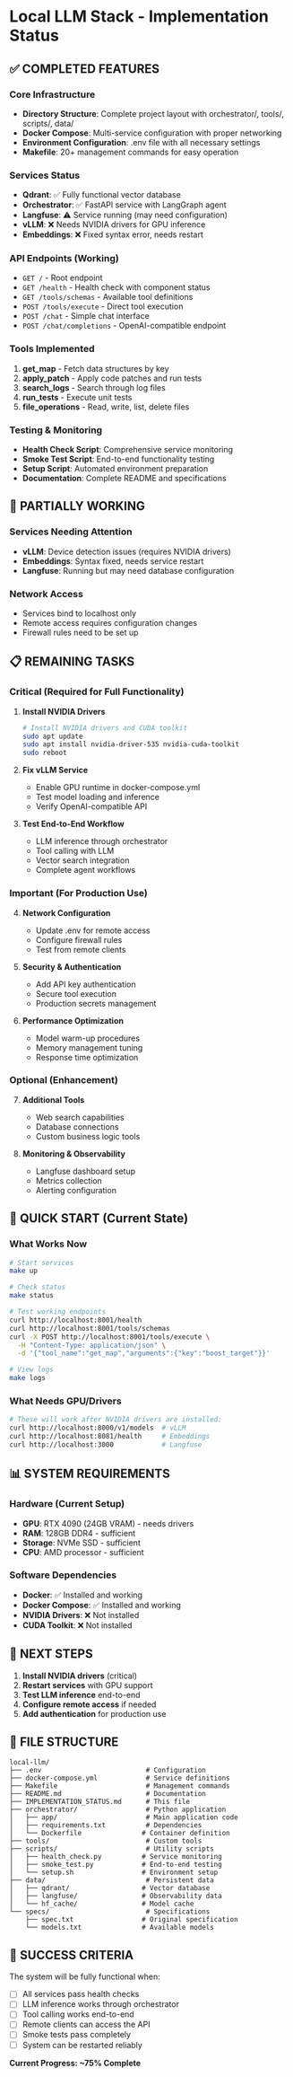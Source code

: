 # Local LLM Stack - Implementation Status

## ✅ COMPLETED FEATURES

### Core Infrastructure
- **Directory Structure**: Complete project layout with orchestrator/, tools/, scripts/, data/
- **Docker Compose**: Multi-service configuration with proper networking
- **Environment Configuration**: .env file with all necessary settings
- **Makefile**: 20+ management commands for easy operation

### Services Status
- **Qdrant**: ✅ Fully functional vector database
- **Orchestrator**: ✅ FastAPI service with LangGraph agent
- **Langfuse**: ⚠️ Service running (may need configuration)
- **vLLM**: ❌ Needs NVIDIA drivers for GPU inference
- **Embeddings**: ❌ Fixed syntax error, needs restart

### API Endpoints (Working)
- `GET /` - Root endpoint
- `GET /health` - Health check with component status
- `GET /tools/schemas` - Available tool definitions
- `POST /tools/execute` - Direct tool execution
- `POST /chat` - Simple chat interface
- `POST /chat/completions` - OpenAI-compatible endpoint

### Tools Implemented
1. **get_map** - Fetch data structures by key
2. **apply_patch** - Apply code patches and run tests
3. **search_logs** - Search through log files
4. **run_tests** - Execute unit tests
5. **file_operations** - Read, write, list, delete files

### Testing & Monitoring
- **Health Check Script**: Comprehensive service monitoring
- **Smoke Test Script**: End-to-end functionality testing
- **Setup Script**: Automated environment preparation
- **Documentation**: Complete README and specifications

## 🔄 PARTIALLY WORKING

### Services Needing Attention
- **vLLM**: Device detection issues (requires NVIDIA drivers)
- **Embeddings**: Syntax fixed, needs service restart
- **Langfuse**: Running but may need database configuration

### Network Access
- Services bind to localhost only
- Remote access requires configuration changes
- Firewall rules need to be set up

## 📋 REMAINING TASKS

### Critical (Required for Full Functionality)
1. **Install NVIDIA Drivers**
   ```bash
   # Install NVIDIA drivers and CUDA toolkit
   sudo apt update
   sudo apt install nvidia-driver-535 nvidia-cuda-toolkit
   sudo reboot
   ```

2. **Fix vLLM Service**
   - Enable GPU runtime in docker-compose.yml
   - Test model loading and inference
   - Verify OpenAI-compatible API

3. **Test End-to-End Workflow**
   - LLM inference through orchestrator
   - Tool calling with LLM
   - Vector search integration
   - Complete agent workflows

### Important (For Production Use)
4. **Network Configuration**
   - Update .env for remote access
   - Configure firewall rules
   - Test from remote clients

5. **Security & Authentication**
   - Add API key authentication
   - Secure tool execution
   - Production secrets management

6. **Performance Optimization**
   - Model warm-up procedures
   - Memory management tuning
   - Response time optimization

### Optional (Enhancement)
7. **Additional Tools**
   - Web search capabilities
   - Database connections
   - Custom business logic tools

8. **Monitoring & Observability**
   - Langfuse dashboard setup
   - Metrics collection
   - Alerting configuration

## 🚀 QUICK START (Current State)

### What Works Now
```bash
# Start services
make up

# Check status
make status

# Test working endpoints
curl http://localhost:8001/health
curl http://localhost:8001/tools/schemas
curl -X POST http://localhost:8001/tools/execute \
  -H "Content-Type: application/json" \
  -d '{"tool_name":"get_map","arguments":{"key":"boost_target"}}'

# View logs
make logs
```

### What Needs GPU/Drivers
```bash
# These will work after NVIDIA drivers are installed:
curl http://localhost:8000/v1/models  # vLLM
curl http://localhost:8081/health     # Embeddings
curl http://localhost:3000            # Langfuse
```

## 📊 SYSTEM REQUIREMENTS

### Hardware (Current Setup)
- **GPU**: RTX 4090 (24GB VRAM) - needs drivers
- **RAM**: 128GB DDR4 - sufficient
- **Storage**: NVMe SSD - sufficient
- **CPU**: AMD processor - sufficient

### Software Dependencies
- **Docker**: ✅ Installed and working
- **Docker Compose**: ✅ Installed and working
- **NVIDIA Drivers**: ❌ Not installed
- **CUDA Toolkit**: ❌ Not installed

## 🔧 NEXT STEPS

1. **Install NVIDIA drivers** (critical)
2. **Restart services** with GPU support
3. **Test LLM inference** end-to-end
4. **Configure remote access** if needed
5. **Add authentication** for production use

## 📁 FILE STRUCTURE

```
local-llm/
├── .env                          # Configuration
├── docker-compose.yml            # Service definitions
├── Makefile                      # Management commands
├── README.md                     # Documentation
├── IMPLEMENTATION_STATUS.md      # This file
├── orchestrator/                 # Python application
│   ├── app/                      # Main application code
│   ├── requirements.txt          # Dependencies
│   └── Dockerfile               # Container definition
├── tools/                        # Custom tools
├── scripts/                      # Utility scripts
│   ├── health_check.py          # Service monitoring
│   ├── smoke_test.py            # End-to-end testing
│   └── setup.sh                 # Environment setup
├── data/                         # Persistent data
│   ├── qdrant/                  # Vector database
│   ├── langfuse/                # Observability data
│   └── hf_cache/                # Model cache
└── specs/                        # Specifications
    ├── spec.txt                 # Original specification
    └── models.txt               # Available models
```

## 🎯 SUCCESS CRITERIA

The system will be fully functional when:
- [ ] All services pass health checks
- [ ] LLM inference works through orchestrator
- [ ] Tool calling works end-to-end
- [ ] Remote clients can access the API
- [ ] Smoke tests pass completely
- [ ] System can be restarted reliably

**Current Progress: ~75% Complete**

